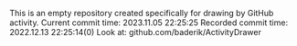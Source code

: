 This is an empty repository created specifically for drawing by GitHub activity.
Current commit time: 2023.11.05 22:25:25
Recorded commit time: 2022.12.13 22:25:14(0)
Look at: github.com/baderik/ActivityDrawer
